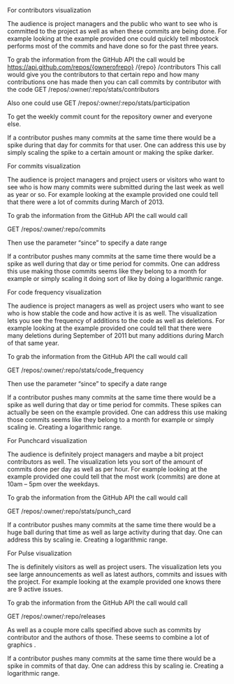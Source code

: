 For contributors visualization

The audience is project managers and the public who want to see who is committed to the project as well as when these commits are being done. For example looking at the example provided one could quickly tell mbostock performs most of the commits and have done so for the past three years.

To grab the information from the GitHub API the call would be https://api.github.com/repos/{ownerofrepo} /{repo} /contributors 
This call would give you the contributors to that certain repo and how many contributions one has made then you can call commits by contributor with the code 
GET /repos/:owner/:repo/stats/contributors

Also one could use
GET /repos/:owner/:repo/stats/participation 


To get the weekly commit count for the repository owner and everyone else.


If a contributor pushes many commits at the same time there would be a spike during that day for commits for that user. One can address this use by simply scaling the spike to a certain amount or making the spike darker.




For commits visualization

The audience is project managers and project users or visitors who want to see who is how many commits were submitted during the last week as well as year or so.  For example looking at the example provided one could tell that there were a lot of commits during March of 2013.

To grab the information from the GitHub API the call would call

GET /repos/:owner/:repo/commits

Then use the parameter “since” to specify a date range

If a contributor pushes many commits at the same time there would be a spike as well during that day or time period for commits. One can address this use making those commits seems like they belong to a month for example or simply scaling it doing sort of like by doing a logarithmic range.



For code frequency visualization

The audience is project managers as well as project users who want to see who is how stable the code and how active it is as well.  The visualization lets you see the frequency of additions to the code as well as deletions. For example looking at the example provided one could tell that there were many deletions during September of 2011 but many additions during March of that same year.

To grab the information from the GitHub API the call would call

GET /repos/:owner/:repo/stats/code_frequency

Then use the parameter “since” to specify a date range

If a contributor pushes many commits at the same time there would be a spike as well during that day or time period for commits. These spikes can actually be seen on the example provided. One can address this use making those commits seems like they belong to a month for example or simply scaling ie. Creating a logarithmic range.


For Punchcard visualization

The audience is definitely project managers and maybe a bit project contributors as well.  The visualization lets you sort of the amount of commits done per day as well as per hour. For example looking at the example provided one could tell that the most work (commits) are done at 10am – 5pm over the weekdays.

To grab the information from the GitHub API the call would call

GET /repos/:owner/:repo/stats/punch_card 


If a contributor pushes many commits at the same time there would be a huge ball during that time as well as large activity during that day. One can address this by scaling ie. Creating a logarithmic range.




For Pulse visualization

The is definitely visitors as well as project users.  The visualization lets you see large announcements as well as latest authors, commits and issues with the project. For example looking at the example provided one knows there are 9 active issues.

To grab the information from the GitHub API the call would call

GET /repos/:owner/:repo/releases 


As well as a couple more calls specified above such as commits by contributor and the authors of those. These seems to combine a lot of graphics .

If a contributor pushes many commits at the same time there would be a spike in commits of that day. One can address this by scaling ie. Creating a logarithmic range.
